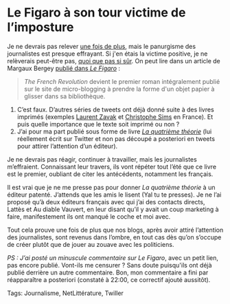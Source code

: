 # Le Figaro à son tour victime de l&#8217;imposture

Je ne devrais pas relever [une fois de plus](http://blog.tcrouzet.com/2010/07/15/quand-imposture-paye/), mais le panurgisme des journalistes est presque effrayant. Si j'en étais la victime positive, je ne relèverais peut-être pas, [quoi que pas si sûr](http://blog.tcrouzet.com/2010/01/01/etat-spolie-les-blogueurs-le-remake/). On peut lire dans un article de Margaux Bergey [publié dans *Le Figaro*](http://www.lefigaro.fr/sciences-technologies/2010/07/21/01030-20100721ARTFIG00351-de-nouvelles-experiences-litteraires-sur-support-digital.php) :

> *The French Revolution* devient le premier roman intégralement publié sur le site de micro-blogging à prendre la forme d'un objet papier à glisser dans sa bibliothèque.

1. C’est faux. D’autres séries de tweets ont déjà donné suite à des livres imprimés (exemples [Laurent Zavak](http://laurentzavack.blogspot.com/) et [Christophe Sims](http://blog.tcrouzet.com/2009/08/03/the-dumb-writers-on-twitter/) en France). Et puis quelle importance que le texte soit imprimé ou non ?
2. J’ai pour ma part publié sous forme de livre [*La quatrième théorie*](http://blog.tcrouzet.com/la-quatrieme-theorie/) (lui réellement écrit sur Twitter et non pas découpé a posteriori en tweets pour attirer l’attention d’un éditeur).

Je ne devrais pas réagir, continuer à travailler, mais les journalistes m’effraient. Connaissant leur travers, ils vont répéter tout l’été que ce livre est le premier, oubliant de citer les antécédents, notamment les français.

Il est vrai que je ne me presse pas pour donner *La quatrième théorie* à un éditeur patenté. J’attends que les amis le lisent (Yal tu te presses). Je ne l’ai proposé qu’à deux éditeurs français avec qui j’ai des contacts directs, Lattès et Au diable Vauvert, en leur disant qu’il y avait un coup marketing à faire, manifestement ils ont manqué le coche et moi avec.

Tout cela prouve une fois de plus que nos blogs, après avoir attiré l’attention des journalistes, sont revenus dans l’ombre, en tout cas dès qu’on s’occupe de créer plutôt que de jouer au zouave avec les politiciens.

*PS : J’ai posté un minuscule commentaire sur Le Figaro*, avec un petit lien, pas encore publié. Vont-ils me censurer ? Sans doute puisqu'ils ont déjà publié derrière un autre commentaire. Bon, mon commentaire a fini par réapparaître a posteriori (constaté à 22:00, ce correctif ajouté aussitôt).

Tags: Journalisme, NetLittérature, Twiller